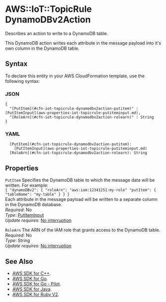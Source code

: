 # AWS::IoT::TopicRule DynamoDBv2Action<a name="aws-properties-iot-topicrule-dynamodbv2action"></a>

Describes an action to write to a DynamoDB table\.

This DynamoDB action writes each attribute in the message payload into it's own column in the DynamoDB table\.

## Syntax<a name="aws-properties-iot-topicrule-dynamodbv2action-syntax"></a>

To declare this entity in your AWS CloudFormation template, use the following syntax:

### JSON<a name="aws-properties-iot-topicrule-dynamodbv2action-syntax.json"></a>

```
{
  "[PutItem](#cfn-iot-topicrule-dynamodbv2action-putitem)" : [PutItemInput](aws-properties-iot-topicrule-putiteminput.md),
  "[RoleArn](#cfn-iot-topicrule-dynamodbv2action-rolearn)" : String
}
```

### YAML<a name="aws-properties-iot-topicrule-dynamodbv2action-syntax.yaml"></a>

```
  [PutItem](#cfn-iot-topicrule-dynamodbv2action-putitem): 
    [PutItemInput](aws-properties-iot-topicrule-putiteminput.md)
  [RoleArn](#cfn-iot-topicrule-dynamodbv2action-rolearn): String
```

## Properties<a name="aws-properties-iot-topicrule-dynamodbv2action-properties"></a>

`PutItem`  <a name="cfn-iot-topicrule-dynamodbv2action-putitem"></a>
Specifies the DynamoDB table to which the message data will be written\. For example:  
 `{ "dynamoDBv2": { "roleArn": "aws:iam:12341251:my-role" "putItem": { "tableName": "my-table" } } }`   
Each attribute in the message payload will be written to a separate column in the DynamoDB database\.  
*Required*: No  
*Type*: [PutItemInput](aws-properties-iot-topicrule-putiteminput.md)  
*Update requires*: [No interruption](https://docs.aws.amazon.com/AWSCloudFormation/latest/UserGuide/using-cfn-updating-stacks-update-behaviors.html#update-no-interrupt)

`RoleArn`  <a name="cfn-iot-topicrule-dynamodbv2action-rolearn"></a>
The ARN of the IAM role that grants access to the DynamoDB table\.  
*Required*: No  
*Type*: String  
*Update requires*: [No interruption](https://docs.aws.amazon.com/AWSCloudFormation/latest/UserGuide/using-cfn-updating-stacks-update-behaviors.html#update-no-interrupt)

## See Also<a name="aws-properties-iot-topicrule-dynamodbv2action--seealso"></a>
+  [AWS SDK for C\+\+](https://docs.aws.amazon.com/https://sdk.amazonaws.com/cpp/api/LATEST/class_aws_1_1_io_t_1_1_model_1_1_dynamo_d_bv2_action.html)\.
+  [AWS SDK for Go](https://docs.aws.amazon.com/https://docs.aws.amazon.com/sdk-for-go/api/service/iot/#DynamoDBv2Action)\.
+  [AWS SDK for Go \- Pilot](https://docs.aws.amazon.com/https://docs.aws.amazon.com/sdk-for-go/v1/api/service.iot.DynamoDBv2Action.html)\.
+  [AWS SDK for Java](https://docs.aws.amazon.com/https://docs.aws.amazon.com/AWSJavaSDK/latest/javadoc/com/amazonaws/services/iot/model/DynamoDBv2Action.html)\.
+  [AWS SDK for Ruby V2](https://docs.aws.amazon.com/https://docs.aws.amazon.com/sdkforruby/api/Aws/IoT/Types/DynamoDBv2Action.html)\.